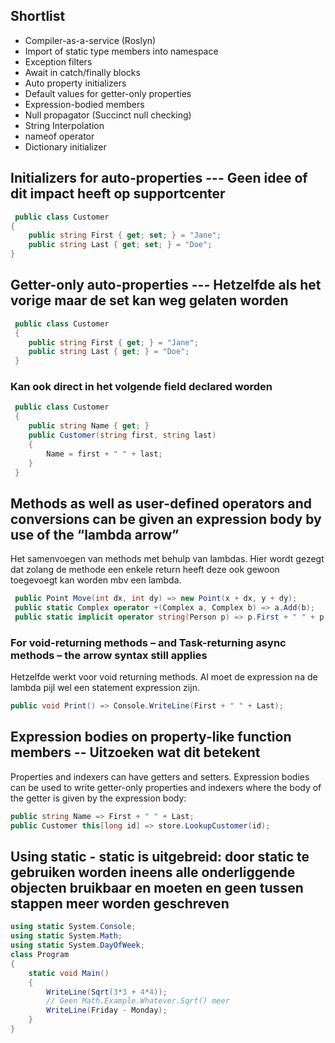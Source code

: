 ## Shortlist

* Compiler-as-a-service (Roslyn)
* Import of static type members into namespace
* Exception filters
* Await in catch/finally blocks
* Auto property initializers
* Default values for getter-only properties
* Expression-bodied members
* Null propagator (Succinct null checking)
* String Interpolation
* nameof operator
* Dictionary initializer




## Initializers for auto-properties  --- Geen idee of dit impact heeft op supportcenter

```C#
 public class Customer
{
    public string First { get; set; } = "Jane";
    public string Last { get; set; } = "Doe";
}
```

## Getter-only auto-properties --- Hetzelfde als het vorige maar de set kan weg gelaten worden
```C#
 public class Customer
 {
    public string First { get; } = "Jane";
    public string Last { get; } = "Doe";
 }
 ```

### Kan ook direct in het volgende field declared worden
```C#
 public class Customer
 {
    public string Name { get; }
    public Customer(string first, string last)
    {
        Name = first + " " + last;
    }
 }
```

## Methods as well as user-defined operators and conversions can be given an expression body by use of the “lambda arrow”
Het samenvoegen van methods met behulp van lambdas. Hier wordt gezegt dat zolang de methode een enkele return heeft deze ook gewoon toegevoegt kan worden mbv een lambda. 
```C#
 public Point Move(int dx, int dy) => new Point(x + dx, y + dy); 
 public static Complex operator +(Complex a, Complex b) => a.Add(b);
 public static implicit operator string(Person p) => p.First + " " + p.Last;
```

### For void-returning methods – and Task-returning async methods – the arrow syntax still applies
Hetzelfde werkt voor void returning methods. Al moet de expression na de lambda pijl wel een statement expression zijn.
```C#
public void Print() => Console.WriteLine(First + " " + Last);
```

## Expression bodies on property-like function members -- Uitzoeken wat dit betekent
Properties and indexers can have getters and setters. Expression bodies can be used to write getter-only properties and indexers where the body of the getter is given by the expression body:
```C#
public string Name => First + " " + Last;
public Customer this[long id] => store.LookupCustomer(id); 
```

## Using static - static is uitgebreid: door static te gebruiken worden ineens alle onderliggende objecten bruikbaar en moeten en geen tussen stappen meer worden geschreven
```C#
using static System.Console;
using static System.Math;
using static System.DayOfWeek;
class Program
{
    static void Main()
    {
        WriteLine(Sqrt(3*3 + 4*4)); 
        // Geen Math.Example.Whatever.Sqrt() meer
        WriteLine(Friday - Monday); 
    }
}
```
